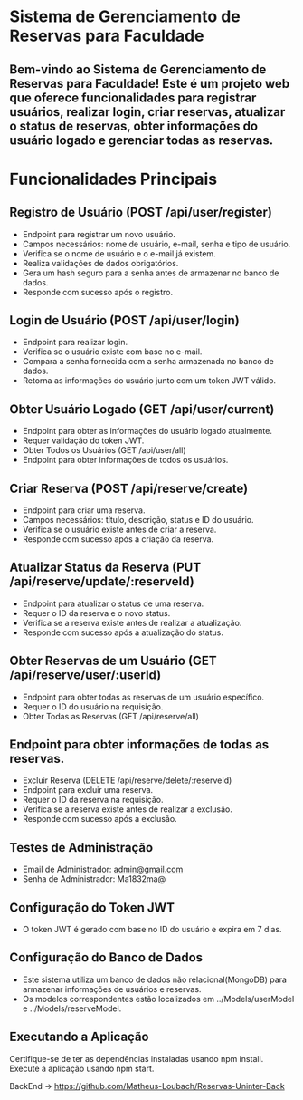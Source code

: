 # Sistema de Gerenciamento de Reservas para Faculdade
## Bem-vindo ao Sistema de Gerenciamento de Reservas para Faculdade! Este é um projeto web que oferece funcionalidades para registrar usuários, realizar login, criar reservas, atualizar o status de reservas, obter informações do usuário logado e gerenciar todas as reservas.

# Funcionalidades Principais
## Registro de Usuário (POST /api/user/register)
- Endpoint para registrar um novo usuário.
- Campos necessários: nome de usuário, e-mail, senha e tipo de usuário.
- Verifica se o nome de usuário e o e-mail já existem.
- Realiza validações de dados obrigatórios.
- Gera um hash seguro para a senha antes de armazenar no banco de dados.
- Responde com sucesso após o registro.
## Login de Usuário (POST /api/user/login)
- Endpoint para realizar login.
- Verifica se o usuário existe com base no e-mail.
- Compara a senha fornecida com a senha armazenada no banco de dados.
- Retorna as informações do usuário junto com um token JWT válido.
## Obter Usuário Logado (GET /api/user/current)
- Endpoint para obter as informações do usuário logado atualmente.
- Requer validação do token JWT.
- Obter Todos os Usuários (GET /api/user/all)
- Endpoint para obter informações de todos os usuários.
## Criar Reserva (POST /api/reserve/create)
- Endpoint para criar uma reserva.
- Campos necessários: título, descrição, status e ID do usuário.
- Verifica se o usuário existe antes de criar a reserva.
- Responde com sucesso após a criação da reserva.
## Atualizar Status da Reserva (PUT /api/reserve/update/:reserveId)
- Endpoint para atualizar o status de uma reserva.
- Requer o ID da reserva e o novo status.
- Verifica se a reserva existe antes de realizar a atualização.
- Responde com sucesso após a atualização do status.
## Obter Reservas de um Usuário (GET /api/reserve/user/:userId)
- Endpoint para obter todas as reservas de um usuário específico.
- Requer o ID do usuário na requisição.
- Obter Todas as Reservas (GET /api/reserve/all)
## Endpoint para obter informações de todas as reservas.
- Excluir Reserva (DELETE /api/reserve/delete/:reserveId)
- Endpoint para excluir uma reserva.
- Requer o ID da reserva na requisição.
- Verifica se a reserva existe antes de realizar a exclusão.
- Responde com sucesso após a exclusão.
## Testes de Administração
- Email de Administrador: admin@gmail.com
- Senha de Administrador: Ma1832ma@
## Configuração do Token JWT
- O token JWT é gerado com base no ID do usuário e expira em 7 dias.

## Configuração do Banco de Dados
 - Este sistema utiliza um banco de dados não relacional(MongoDB) para armazenar informações de usuários e reservas.
- Os modelos correspondentes estão localizados em ../Models/userModel e ../Models/reserveModel.
## Executando a Aplicação
Certifique-se de ter as dependências instaladas usando npm install.
Execute a aplicação usando npm start.

BackEnd -> https://github.com/Matheus-Loubach/Reservas-Uninter-Back
